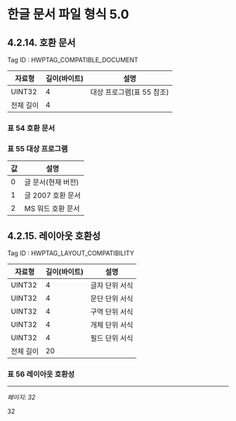 # 한글 문서 파일 형식 5.0

## 4.2.14. 호환 문서

Tag ID : HWPTAG_COMPATIBLE_DOCUMENT

| 자료형 | 길이(바이트) | 설명 |
|--------|------------|------|
| UINT32 | 4 | 대상 프로그램(표 55 참조) |
| 전체 길이 | 4 |  |

### 표 54 호환 문서

### 표 55 대상 프로그램

| 값 | 설명 |
|----|------|
| 0 | 글 문서(현재 버전) |
| 1 | 글 2007 호환 문서 |
| 2 | MS 워드 호환 문서 |

## 4.2.15. 레이아웃 호환성

Tag ID : HWPTAG_LAYOUT_COMPATIBILITY

| 자료형 | 길이(바이트) | 설명 |
|--------|------------|------|
| UINT32 | 4 | 글자 단위 서식 |
| UINT32 | 4 | 문단 단위 서식 |
| UINT32 | 4 | 구역 단위 서식 |
| UINT32 | 4 | 개체 단위 서식 |
| UINT32 | 4 | 필드 단위 서식 |
| 전체 길이 | 20 |  |

### 표 56 레이아웃 호환성

---
*페이지: 32*

32